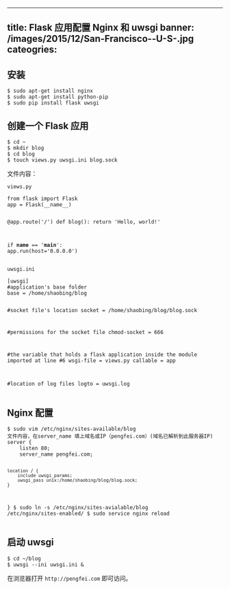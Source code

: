 
---
title: Flask 应用配置 Nginx 和 uwsgi
banner: /images/2015/12/San-Francisco--U-S-.jpg
cateogries: 
---
<!--kg-card-begin: markdown--><h2 id="">安装</h2>
<pre><code class="language-bash">$ sudo apt-get install nginx
$ sudo apt-get install python-pip
$ sudo pip install flask uwsgi
</code></pre>
<h2 id="flask">创建一个 Flask 应用</h2>
<pre><code class="language-bash">$ cd ~
$ mkdir blog
$ cd blog
$ touch views.py uwsgi.ini blog.sock
</code></pre>
<p>文件内容：</p>
<p><code>views.py</code></p>
<pre><code class="language-python">from flask import Flask
app = Flask(__name__)

@app.route('/')
def blog():
    return 'Hello, world!'

if __name__ == '__main__':
     app.run(host='0.0.0.0')
</code></pre>
<p><code>uwsgi.ini</code></p>
<pre><code>[uwsgi]
#application's base folder
base = /home/shaobing/blog

#socket file's location
socket = /home/shaobing/blog/blog.sock

#permissions for the socket file
chmod-socket = 666

#the variable that holds a flask application inside the module imported at line #6
wsgi-file = views.py
callable = app

#location of log files
logto = uwsgi.log
</code></pre>
<h2 id="nginx">Nginx 配置</h2>
<pre><code class="language-bash">$ sudo vim /etc/nginx/sites-available/blog
文件内容，在server_name 填上域名或IP（pengfei.com）(域名已解析到此服务器IP)
server {
    listen 80;
    server_name pengfei.com;

    location / {
        include uwsgi_params;
        uwsgi_pass unix:/home/shaobing/blog/blog.sock;
    }
}
$ sudo ln -s /etc/nginx/sites-avialable/blog /etc/nginx/sites-enabled/
$ sudo service nginx reload
</code></pre>
<h2 id="uwsgi">启动 uwsgi</h2>
<pre><code class="language-bash">$ cd ~/blog
$ uwsgi --ini uwsgi.ini &amp;
</code></pre>
<p>在浏览器打开 <code>http://pengfei.com</code> 即可访问。</p>
<!--kg-card-end: markdown-->
    